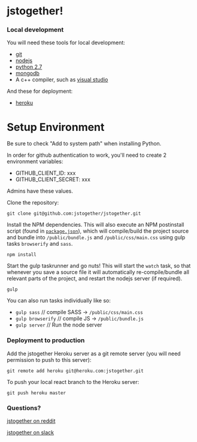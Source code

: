 # jstogether!

### Local development

You will need these tools for local development:

- [git](https://git-scm.com/)
- [nodejs](https://nodejs.org/)
- [python 2.7](https://www.python.org/)
- [mongodb](https://www.mongodb.org/downloads)
- A c++ compiler, such as [visual studio](https://www.visualstudio.com/)

And these for deployment:

- [heroku](https://heroku.com)

# Setup Environment

Be sure to check "Add to system path" when installing Python.

In order for github authentication to work, you'll need to create 2
environment variables:

- GITHUB_CLIENT_ID: xxx
- GITHUB_CLIENT_SECRET: xxx

Admins have these values.

Clone the repository:

`git clone git@github.com:jstogether/jstogether.git`

Install the NPM dependencies.  This will also execute an NPM postinstall script (found in [`package.json`](https://github.com/jstogether/jstogether/blob/react/package.json)), which will compile/build the project source and bundle into `/public/bundle.js` and `/public/css/main.css` using gulp tasks `browserify` and `sass`.

`npm install`

Start the gulp taskrunner and go nuts!  This will start the `watch` task, so that whenever you save a source file it will automatically re-compile/bundle all relevant parts of the project, and restart the nodejs server (if required).

`gulp`

You can also run tasks individually like so:

- `gulp sass` // compile SASS -> `/public/css/main.css`
- `gulp browserify` // compile JS -> `/public/bundle.js`
- `gulp server` // Run the node server

### Deployment to production

Add the jstogether Heroku server as a git remote server (you will need permission to push to this server):

`git remote add heroku git@heroku.com:jstogether.git`

To push your local react branch to the Heroku server:

`git push heroku master`

### Questions?

[jstogether on reddit](https://www.reddit.com/r/jstogether)

[jstogether on slack](https://jstogetherteam.slack.com/)
